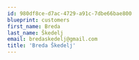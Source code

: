 ```yaml
---
id: 980df8ce-d7ac-4729-a91c-7dbe66bae800
blueprint: customers
first_name: Breda
last_name: Škedelj
email: bredaskedelj@gmail.com
title: 'Breda Škedelj'
---
```

